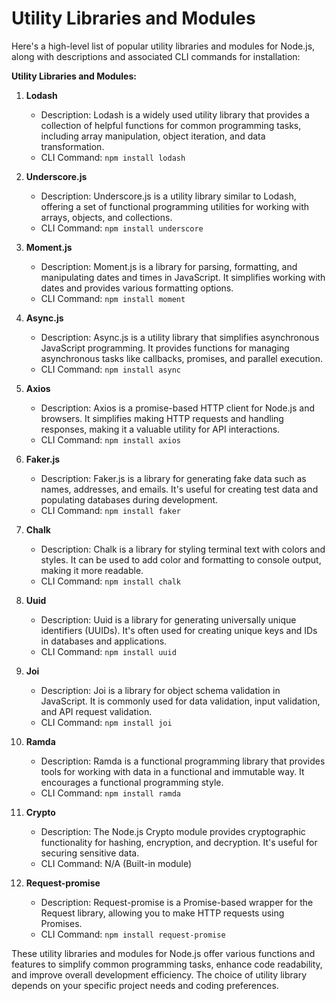 # Utility Libraries and Modules

Here's a high-level list of popular utility libraries and modules for Node.js, along with descriptions and associated CLI commands for installation:

**Utility Libraries and Modules:**

1. **Lodash**
   - Description: Lodash is a widely used utility library that provides a collection of helpful functions for common programming tasks, including array manipulation, object iteration, and data transformation.
   - CLI Command: `npm install lodash`

2. **Underscore.js**
   - Description: Underscore.js is a utility library similar to Lodash, offering a set of functional programming utilities for working with arrays, objects, and collections.
   - CLI Command: `npm install underscore`

3. **Moment.js**
   - Description: Moment.js is a library for parsing, formatting, and manipulating dates and times in JavaScript. It simplifies working with dates and provides various formatting options.
   - CLI Command: `npm install moment`

4. **Async.js**
   - Description: Async.js is a utility library that simplifies asynchronous JavaScript programming. It provides functions for managing asynchronous tasks like callbacks, promises, and parallel execution.
   - CLI Command: `npm install async`

5. **Axios**
   - Description: Axios is a promise-based HTTP client for Node.js and browsers. It simplifies making HTTP requests and handling responses, making it a valuable utility for API interactions.
   - CLI Command: `npm install axios`

6. **Faker.js**
   - Description: Faker.js is a library for generating fake data such as names, addresses, and emails. It's useful for creating test data and populating databases during development.
   - CLI Command: `npm install faker`

7. **Chalk**
   - Description: Chalk is a library for styling terminal text with colors and styles. It can be used to add color and formatting to console output, making it more readable.
   - CLI Command: `npm install chalk`

8. **Uuid**
   - Description: Uuid is a library for generating universally unique identifiers (UUIDs). It's often used for creating unique keys and IDs in databases and applications.
   - CLI Command: `npm install uuid`

9. **Joi**
   - Description: Joi is a library for object schema validation in JavaScript. It is commonly used for data validation, input validation, and API request validation.
   - CLI Command: `npm install joi`

10. **Ramda**
    - Description: Ramda is a functional programming library that provides tools for working with data in a functional and immutable way. It encourages a functional programming style.
    - CLI Command: `npm install ramda`

11. **Crypto**
    - Description: The Node.js Crypto module provides cryptographic functionality for hashing, encryption, and decryption. It's useful for securing sensitive data.
    - CLI Command: N/A (Built-in module)

12. **Request-promise**
    - Description: Request-promise is a Promise-based wrapper for the Request library, allowing you to make HTTP requests using Promises.
    - CLI Command: `npm install request-promise`

These utility libraries and modules for Node.js offer various functions and features to simplify common programming tasks, enhance code readability, and improve overall development efficiency. The choice of utility library depends on your specific project needs and coding preferences.
